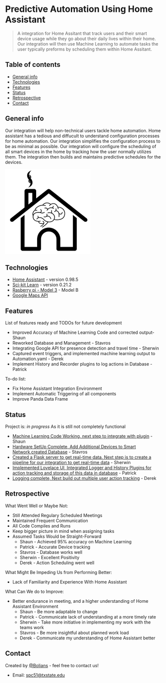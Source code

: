 # Predictive Automation Using Home Assistant
> A integration for Home Assitant that track users and their smart device usage while they go about their daily lives within their home. Our integration will then use Machine Learning to automate tasks the user typically preforms by scheduling them within Home Assitant. 

## Table of contents
* [General info](#general-info)
* [Technologies](#technologies)
* [Features](#features)
* [Status](#status)
* [Retrospective](#retrospective)
* [Contact](#contact)

## General info
Our integration will help non-technical users tackle home automation. Home assistant has a tedious and diffucult to understand configuration processes for home automation. Our integration simplifies the configuration process to be as minimal as possible. Our integration will configure the scheduling of all smart devices in the home by tracking how the user normally utilizes them. The integration then builds and maintains predictive schedules for the devices.   


![Example screenshot](./img/icon.png)

## Technologies
* [Home Assistant](https://www.home-assistant.io/) - version 0.98.5
* [Sci-kit Learn](https://scikit-learn.org/stable/) - version 0.21.2
* [Rasberry pi - Model 3](https://www.raspberrypi.org/products/raspberry-pi-3-model-b/) - Model B
* [Google Maps API](https://developers.google.com/maps/documentation/)

[//]: <> (## Setup)
[//]: <> (Describe how to install / setup your local environement / add link to demo version.)

[//]: <> (## Code Examples)
[//]: <> (Show examples of usage:)
[//]: <> (`put-your-code-here`)

## Features
List of features ready and TODOs for future development

* Improved Accuracy of Machine Learning Code and corrected output- Shaun
* Reworked Database and Management - Stavros
* Integrating Google API for presence detection and travel time - Sherwin
* Captured event triggers, and implemented machine learning output to Automation.yaml - Derek
* Implement History and Recorder plugins to log actions in Database - Patrick



To-do list:
* Fix Home Assistant Integration Environment
* Implement Automatic Triggering of all components
* Improve Panda Data Frame

## Status
Project is: _in progress_ As it is still not completely functional
* [Machine Learning Code Working, next step to integrate with plugin](https://github.com/CS3398-Bolians-Booleans/CS3398-Bolians-S2019/tree/master/machine%20learning) - Shaun
* [Hardware SetUp Complete, Add Additional Devices to Smart Network,created Database](https://github.com/CS3398-Bolians-Booleans/CS3398-Bolians-S2019/tree/master/Database) - Stavros
* [Created a Flask server to get real-time data. Next step is to create a pipeline for our integration to get real-time data](https://github.com/CS3398-Bolians-Booleans/CS3398-Bolians-S2019/tree/master/Architecture%20and%20API) - Sherwin
* [Implemented Lovelace UI, Integrated Logger and History Plugins for action tracking and storage of this data in database](https://github.com/CS3398-Bolians-Booleans/CS3398-Bolians-S2019/blob/master/BasicPlugin%20-%20Scaffold) - Patrick
* [Logging complete, Next build out multiple user action tracking](https://github.com/CS3398-Bolians-Booleans/CS3398-Bolians-S2019/tree/master/user%20location) - Derek 

## Retrospective
What Went Well or Maybe Not:
* Still Attended Regulary Scheduled Meetings
* Maintained Frequent Communication
* All Code Compiles and Runs
* Keep bigger picture in mind when assigning tasks
* Assumed Tasks Would be Straight-Forward
  * Shaun - Achieved 95% accuracy on Machine Learning
  * Patrick - Accurate Device tracking 
  * Stavros - Database works well
  * Sherwin - Excellent Positivity
  * Derek - Action Scheduling went well
     

What Might Be Impeding Us from Performing Better:
* Lack of Familiarity and Experience With Home Assistant

What Can We do to Improve:
* Better endurance in meeting, and a higher understanding of Home Assistant Environment
  * Shaun - Be more adaptable to change
  * Patrick - Communicate lack of understanding at a more timely rate
  * Sherwin - Take more initiative in implementing my work with the teams work
  * Stavros - Be more insightful about planned work load
  * Derek - Communicate my understanding of Home Assistant better
  
  


[//]: <> (## Inspiration)
[//]: <> (Add here credits. Project inspired by..., based on...)

## Contact
Created by [@Bolians](https://github.com/CS3398-Bolians-Booleans) - feel free to contact us! 
* Email: spc51@txstate.edu
